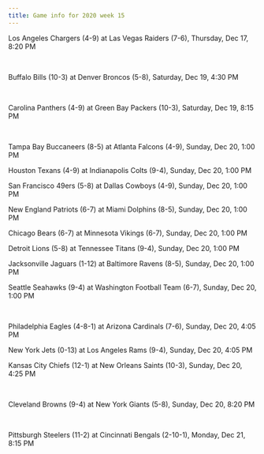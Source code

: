```yaml
---
title: Game info for 2020 week 15
---
```

Los Angeles Chargers (4-9) at Las Vegas Raiders (7-6), Thursday, Dec 17, 8:20 PM


<br/>

Buffalo Bills (10-3) at Denver Broncos (5-8), Saturday, Dec 19, 4:30 PM


<br/>

Carolina Panthers (4-9) at Green Bay Packers (10-3), Saturday, Dec 19, 8:15 PM


<br/>

Tampa Bay Buccaneers (8-5) at Atlanta Falcons (4-9), Sunday, Dec 20, 1:00 PM

Houston Texans (4-9) at Indianapolis Colts (9-4), Sunday, Dec 20, 1:00 PM

San Francisco 49ers (5-8) at Dallas Cowboys (4-9), Sunday, Dec 20, 1:00 PM

New England Patriots (6-7) at Miami Dolphins (8-5), Sunday, Dec 20, 1:00 PM

Chicago Bears (6-7) at Minnesota Vikings (6-7), Sunday, Dec 20, 1:00 PM

Detroit Lions (5-8) at Tennessee Titans (9-4), Sunday, Dec 20, 1:00 PM

Jacksonville Jaguars (1-12) at Baltimore Ravens (8-5), Sunday, Dec 20, 1:00 PM

Seattle Seahawks (9-4) at Washington Football Team (6-7), Sunday, Dec 20, 1:00 PM


<br/>

Philadelphia Eagles (4-8-1) at Arizona Cardinals (7-6), Sunday, Dec 20, 4:05 PM

New York Jets (0-13) at Los Angeles Rams (9-4), Sunday, Dec 20, 4:05 PM

Kansas City Chiefs (12-1) at New Orleans Saints (10-3), Sunday, Dec 20, 4:25 PM


<br/>

Cleveland Browns (9-4) at New York Giants (5-8), Sunday, Dec 20, 8:20 PM


<br/>

Pittsburgh Steelers (11-2) at Cincinnati Bengals (2-10-1), Monday, Dec 21, 8:15 PM

